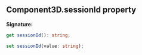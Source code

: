 
## Component3D.sessionId property

**Signature:**

```typescript
get sessionId(): string;

set sessionId(value: string);
```
